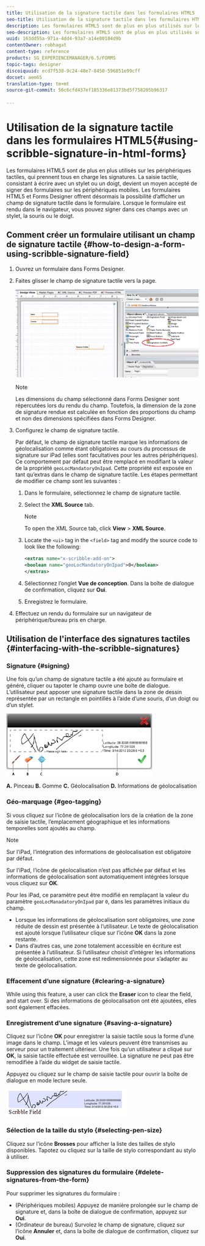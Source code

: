 ```yaml
---
title: Utilisation de la signature tactile dans les formulaires HTML5
seo-title: Utilisation de la signature tactile dans les formulaires HTML5
description: Les formulaires HTML5 sont de plus en plus utilisés sur les périphériques tactiles, qui prennent tous en charge les signatures. La signature des documents sur les périphériques mobiles devient une méthode acceptée de signature des formulaires.
seo-description: Les formulaires HTML5 sont de plus en plus utilisés sur les périphériques tactiles, qui prennent tous en charge les signatures. La signature des documents sur les périphériques mobiles devient une méthode acceptée de signature des formulaires.
uuid: 163dd55a-971a-4dd4-93a7-a14e80184d9b
contentOwner: robhagat
content-type: reference
products: SG_EXPERIENCEMANAGER/6.5/FORMS
topic-tags: designer
discoiquuid: ecd7f538-9c24-48e7-8450-596851e99cff
docset: aem65
translation-type: tm+mt
source-git-commit: 56c6cfd437ef185336e81373bd5f758205b96317

---
```



# Utilisation de la signature tactile dans les formulaires HTML5{#using-scribble-signature-in-html-forms}

Les formulaires HTML5 sont de plus en plus utilisés sur les périphériques tactiles, qui prennent tous en charge les signatures. La saisie tactile, consistant à écrire avec un stylet ou un doigt, devient un moyen accepté de signer des formulaires sur les périphériques mobiles. Les formulaires HTML5 et Forms Designer offrent désormais la possibilité d’afficher un champ de signature tactile dans le formulaire. Lorsque le formulaire est rendu dans le navigateur, vous pouvez signer dans ces champs avec un stylet, la souris ou le doigt.

## Comment créer un formulaire utilisant un champ de signature tactile  {#how-to-design-a-form-using-scribble-signature-field}

1. Ouvrez un formulaire dans Forms Designer.
1. Faites glisser le champ de signature tactile vers la page.

   ![designer_scribble](assets/designer_scribble.png)

   >[!NOTE]
   >
   >Les dimensions du champ sélectionné dans Forms Designer sont répercutées lors du rendu du champ. Toutefois, la dimension de la zone de signature rendue est calculée en fonction des proportions du champ et non des dimensions spécifiées dans Forms Designer.

1. Configurez le champ de signature tactile.

   Par défaut, le champ de signature tactile marque les informations de géolocalisation comme étant obligatoires au cours du processus de signature sur iPad (elles sont facultatives pour les autres périphériques). Ce comportement par défaut peut être remplacé en modifiant la valeur de la propriété `geoLocMandatoryOnIpad`. Cette propriété est exposée en tant qu’extras dans le champ de signature tactile. Les étapes permettant de modifier ce champ sont les suivantes :

   1. Dans le formulaire, sélectionnez le champ de signature tactile.
   1. Select the **XML Source** tab.

      >[!NOTE]
      >
      >To open the XML Source tab, click **View** > **XML Source**.

   1. Locate the `<ui>` tag in the `<field>` tag and modify the source code to look like the following:

      ```xml
      <extras name="x-scribble-add-on">
      <boolean name="geoLocMandatoryOnIpad">0</boolean>
      </extras>
      ```

   1. Sélectionnez l’onglet **Vue de conception**. Dans la boîte de dialogue de confirmation, cliquez sur **Oui**.
   1. Enregistrez le formulaire.

1. Effectuez un rendu du formulaire sur un navigateur de périphérique/bureau pris en charge.

## Utilisation de l&#39;interface des signatures tactiles {#interfacing-with-the-scribble-signatures}

### Signature {#signing}

Une fois qu’un champ de signature tactile a été ajouté au formulaire et généré, cliquer ou tapoter le champ ouvre une boîte de dialogue. L’utilisateur peut apposer une signature tactile dans la zone de dessin représentée par un rectangle en pointillés à l’aide d’une souris, d’un doigt ou d’un stylet.

![géolocalisation](assets/geolocation.png)

**A.** Pinceau **B.** Gomme **C.** Géolocalisation **D.** Informations de géolocalisation

### Géo-marquage {#geo-tagging}

Si vous cliquez sur l’icône de géolocalisation lors de la création de la zone de saisie tactile, l’emplacement géographique et les informations temporelles sont ajoutés au champ.

>[!NOTE]
Sur l’iPad, l’intégration des informations de géolocalisation est obligatoire par défaut.

Sur l’iPad, l’icône de géolocalisation n’est pas affichée par défaut et les informations de géolocalisation sont automatiquement intégrées lorsque vous cliquez sur **OK**.

Pour les iPad, ce paramètre peut être modifié en remplaçant la valeur du paramètre `geoLocManadatoryOnIpad` par `0`, dans les paramètres initiaux du champ.

* Lorsque les informations de géolocalisation sont obligatoires, une zone réduite de dessin est présentée à l’utilisateur. Le texte de géolocalisation est ajouté lorsque l’utilisateur clique sur l’icône **OK** dans la zone restante.
* Dans d’autres cas, une zone totalement accessible en écriture est présentée à l’utilisateur. Si l’utilisateur choisit d’intégrer les informations de géolocalisation, cette zone est redimensionnée pour s’adapter au texte de géolocalisation.

### Effacement d’une signature {#clearing-a-signature}

While using this feature, a user can click the **Eraser** icon to clear the field, and start over. Si des informations de géolocalisation ont été ajoutées, elles sont également effacées.

### Enregistrement d’une signature {#saving-a-signature}

Cliquez sur l’icône **OK** pour enregistrer la saisie tactile sous la forme d’une image dans le champ. L’image et les valeurs peuvent être transmises au serveur pour un traitement ultérieur. Une fois qu’un utilisateur a cliqué sur **OK**, la saisie tactile effectuée est verrouillée. La signature ne peut pas être remodifiée à l’aide du widget de saisie tactile.

Appuyez ou cliquez sur le champ de saisie tactile pour ouvrir la boîte de dialogue en mode lecture seule.

![3](assets/3.png)

### Sélection de la taille du stylo {#selecting-pen-size}

Cliquez sur l’icône **Brosses** pour afficher la liste des tailles de stylo disponibles. Tapotez ou cliquez sur la taille de stylo correspondant au stylo à utiliser.

### Suppression des signatures du formulaire {#delete-signatures-from-the-form}

Pour supprimer les signatures du formulaire :

* (Périphériques mobiles) Appuyez de manière prolongée sur le champ de signature et, dans la boîte de dialogue de confirmation, appuyez sur **Oui**.
* (Ordinateur de bureau) Survolez le champ de signature, cliquez sur l’icône **Annuler** et, dans la boîte de dialogue de confirmation, cliquez sur **Oui**.

